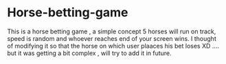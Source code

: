 # Horse-betting-game

This is a horse betting game , a simple concept 5 horses will run on track, speed is random and whoever reaches end of your screen wins. I thought of modifying it so that the horse on which user plaaces his bet loses XD .... but it was getting a bit complex , will try to add it in future.
